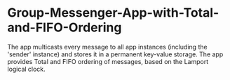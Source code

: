 # Group-Messenger-App-with-Total-and-FIFO-Ordering

The app multicasts every message to all app instances (including the 'sender' instance) and stores it in a permanent key-value storage. The app provides Total and  FIFO ordering of messages, based on the Lamport logical clock.
